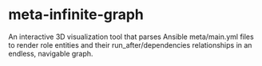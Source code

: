 # meta-infinite-graph
An interactive 3D visualization tool that parses Ansible meta/main.yml files to render role entities and their run_after/dependencies relationships in an endless, navigable graph.
